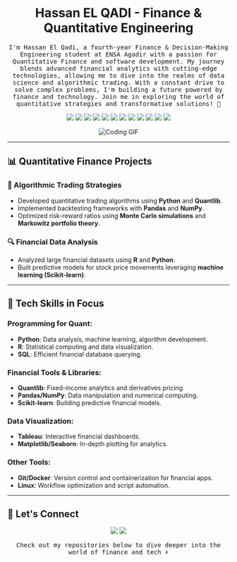 <h1 align="center">
  <b>Hassan EL QADI - Finance & Quantitative Engineering</b>
</h1>

<p align="center"><samp>
I'm Hassan El Qadi, a fourth-year Finance & Decision-Making Engineering student at ENSA Agadir with a passion for Quantitative Finance and software development. My journey blends advanced financial analytics with cutting-edge technologies, allowing me to dive into the realms of data science and algorithmic trading. With a constant drive to solve complex problems, I'm building a future powered by finance and technology. Join me in exploring the world of quantitative strategies and transformative solutions! 🚀

</samp></p>

<p align="center">
  <!-- Tech Badges -->
  <img src="https://img.shields.io/badge/Python-3776AB?style=for-the-badge&logo=python&logoColor=white">
  <img src="https://img.shields.io/badge/R-276DC3?style=for-the-badge&logo=r&logoColor=white">
  <img src="https://img.shields.io/badge/SQL-336791?style=for-the-badge&logo=postgresql&logoColor=white">
  <img src="https://img.shields.io/badge/Quantlib-1C9AD6?style=for-the-badge&logoColor=white">
  <img src="https://img.shields.io/badge/NumPy-013243?style=for-the-badge&logo=numpy&logoColor=white">
  <img src="https://img.shields.io/badge/Pandas-150458?style=for-the-badge&logo=pandas&logoColor=white">
  <img src="https://img.shields.io/badge/Scikit--Learn-F7931E?style=for-the-badge&logo=scikit-learn&logoColor=white">
  <img src="https://img.shields.io/badge/Docker-2496ED?style=for-the-badge&logo=docker&logoColor=white">
  <img src="https://img.shields.io/badge/Git-E44C30?style=for-the-badge&logo=git&logoColor=white">
  <img src="https://img.shields.io/badge/Jupyter-F37626?style=for-the-badge&logo=jupyter&logoColor=white">
  <img src="https://img.shields.io/badge/next.js-000000?style=for-the-badge&logo=nextdotjs&logoColor=white">
  <img src="https://img.shields.io/badge/-ReactJs-61DAFB?logo=react&logoColor=white&style=for-the-badge">
</p>

<div align="center">
  <img src="https://media.giphy.com/media/Q2T7BXRiDFPJcPoA7Z/giphy.gif" alt="Coding GIF">
</div>

<!-- <div align="center">-->
  <!-- GitHub Stats -->
  <!--<img src="https://github-readme-stats.vercel.app/api/top-langs?username=hassanelq&locale=en&hide_title=false&layout=compact&card_width=320&langs_count=8&hide_border=false&theme=dark" height="160" alt="GitHub Language Stats"  />
</div>-->

---

## 📊 Quantitative Finance Projects

### 🚀 Algorithmic Trading Strategies
- Developed quantitative trading algorithms using **Python** and **Quantlib**.
- Implemented backtesting frameworks with **Pandas** and **NumPy**.
- Optimized risk-reward ratios using **Monte Carlo simulations** and **Markowitz portfolio theory**.

### 🔍 Financial Data Analysis
- Analyzed large financial datasets using **R** and **Python**.
- Built predictive models for stock price movements leveraging **machine learning (Scikit-learn)**.


---

## 🔧 Tech Skills in Focus

### Programming for Quant:
- **Python**: Data analysis, machine learning, algorithm development.
- **R**: Statistical computing and data visualization.
- **SQL**: Efficient financial database querying.

### Financial Tools & Libraries:
- **Quantlib**: Fixed-income analytics and derivatives pricing.
- **Pandas/NumPy**: Data manipulation and numerical computing.
- **Scikit-learn**: Building predictive financial models.

### Data Visualization:
- **Tableau**: Interactive financial dashboards.
- **Matplotlib/Seaborn**: In-depth plotting for analytics.

### Other Tools:
- **Git/Docker**: Version control and containerization for financial apps.
- **Linux**: Workflow optimization and script automation.

---

## 🤝 Let's Connect
<p align="center">
  <a href="https://linkedin.com/in/el-qadi"><img src="https://img.shields.io/badge/LinkedIn-0077B5?style=for-the-badge&logo=linkedin&logoColor=white"/></a>
  <a href="mailto:hassanelqadi3@gmail.com"><img src="https://img.shields.io/badge/Email-D14836?style=for-the-badge&logo=gmail&logoColor=white"/></a>
</p>

<p align="center"><samp>
Check out my repositories below to dive deeper into the world of finance and tech ⬇️  
</samp></p>
